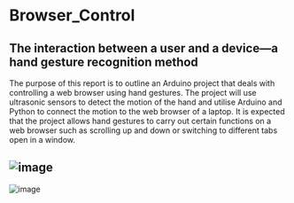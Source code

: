 # Browser_Control
The interaction between a user and a device—a hand gesture recognition method
---
The purpose of this report is to outline an Arduino project that deals with controlling a
web browser using hand gestures. The project will use ultrasonic sensors to detect the motion
of the hand and utilise Arduino and Python to connect the motion to the web browser of a
laptop. It is expected that the project allows hand gestures to carry out certain functions on a
web browser such as scrolling up and down or switching to different tabs open in a window.

![image](https://user-images.githubusercontent.com/44882080/53383114-c1b06d80-3976-11e9-85d5-bf7044f68014.png)
---
![image](https://user-images.githubusercontent.com/44882080/53383156-e3a9f000-3976-11e9-8829-e3a88464d2b1.png)
